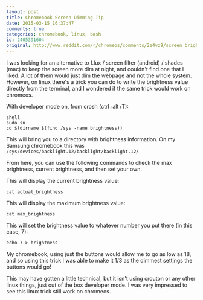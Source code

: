 ```yaml
---
layout: post
title: Chromebook Screen Dimming Tip
date: 2015-03-15 16:37:47
comments: true
categories: chromebook, linux, bash
id: 2405391604
original: http://www.reddit.com/r/chromeos/comments/2z4vz9/screen_brightness_dimming_tip/
---
```


I was looking for an alternative to f.lux / screen filter (android) / shades (mac) to keep the screen more dim at night, and couldn't find one that I liked. A lot of them would just dim the webpage and not the whole system. However, on linux there's a trick you can do to write the brightness value directly from the terminal, and I wondered if the same trick would work on chromeos.
 
With developer mode on, from crosh (ctrl+alt+T):
```
shell
sudo su
cd $(dirname $(find /sys -name brightness))
```
 
This will bring you to a directory with brightness information. On my Samsung chromebook this was ```/sys/devices/backlight.12/backlight/backlight.12/```
 
From here, you can use the following commands to check the max brightness, current brightness, and then set your own.
 
This will display the current brightness value:
```
cat actual_brightness
```
 
This will display the maximum brightness value:
```
cat max_brightness
```
 
This will set the brightness value to whatever number you put there (in this case, 7):
```
echo 7 > brightness
```
 
My chromebook, using just the buttons would allow me to go as low as 18, and so using this trick I was able to make it 1/3 as the dimmest settings the buttons would go!
 
This may have gotten a little technical, but it isn't using crouton or any other linux things, just out of the box developer mode. I was very impressed to see this linux trick still work on chromeos.